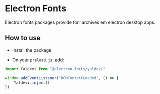 # Electron Fonts

Electron fonts packages provide font archives em electron desktop apps.

## How to use

* Install the package

* On your `preload.js`, add:

```ts
import Yaldevi from "@electron-fonts/yaldevi"

window.addEventListener("DOMContentLoaded", () => {
    Yaldevi.inject()
})
```
